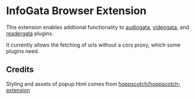 # InfoGata Browser Extension

This extension enables addtional functionality to [audiogata](https://github.com/InfoGata/audiogata), [videogata](https://github.com/InfoGata/videogata), and [readergata](https://gitlab.com/elijahgreen/readergata) plugins.

It currently allows the fetching of urls without a cors proxy, which some plugins need.

## Credits

Styling and assets of popup.html comes from [hoppscotch/hoppscotch-extension](https://github.com/hoppscotch/hoppscotch-extension)
